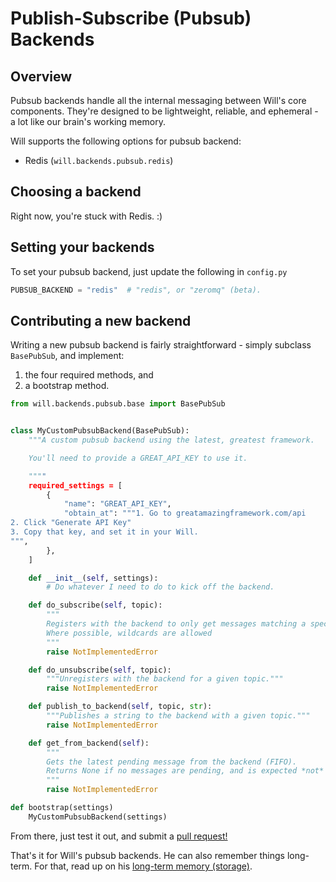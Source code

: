 # Publish-Subscribe (Pubsub) Backends

## Overview
Pubsub backends handle all the internal messaging between Will's core components.  They're designed to be lightweight, reliable, and ephemeral - a lot like our brain's working memory.

Will supports the following options for pubsub backend:

- Redis (`will.backends.pubsub.redis`)

## Choosing a backend

Right now, you're stuck with Redis. :)

## Setting your backends

To set your pubsub backend, just update the following in `config.py`

```python
PUBSUB_BACKEND = "redis"  # "redis", or "zeromq" (beta).
```


## Contributing a new backend

Writing a new pubsub backend is fairly straightforward - simply subclass `BasePubSub`, and implement:

1) the four required methods, and
2) a bootstrap method.

```python
from will.backends.pubsub.base import BasePubSub


class MyCustomPubsubBackend(BasePubSub):
    """A custom pubsub backend using the latest, greatest framework.

    You'll need to provide a GREAT_API_KEY to use it.

    """"
    required_settings = [
        {
            "name": "GREAT_API_KEY",
            "obtain_at": """1. Go to greatamazingframework.com/api
2. Click "Generate API Key"
3. Copy that key, and set it in your Will.
""",
        },
    ]

    def __init__(self, settings):
        # Do whatever I need to do to kick off the backend.

    def do_subscribe(self, topic):
        """
        Registers with the backend to only get messages matching a specific topic.
        Where possible, wildcards are allowed
        """
        raise NotImplementedError

    def do_unsubscribe(self, topic):
        """Unregisters with the backend for a given topic."""
        raise NotImplementedError

    def publish_to_backend(self, topic, str):
        """Publishes a string to the backend with a given topic."""
        raise NotImplementedError

    def get_from_backend(self):
        """
        Gets the latest pending message from the backend (FIFO).
        Returns None if no messages are pending, and is expected *not* to be blocking.
        """
        raise NotImplementedError

def bootstrap(settings)
    MyCustomPubsubBackend(settings)

```

From there, just test it out, and submit a [pull request!](https://github.com/skoczen/will/pulls)

That's it for Will's pubsub backends.  He can also remember things long-term.  For that, read up on his [long-term memory (storage)](/backends/storage).